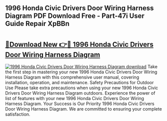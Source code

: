## 1996 Honda Civic Drivers Door Wiring Harness Diagram PDF Download Free - Part-47i User Guide Repair XpBBn

# <h2><a href="http://dfh7hw.blite.top/?on=1996+Honda+Civic+Drivers+Door+Wiring+Harness+Diagram">🔗Download New 👉🔴 1996 Honda Civic Drivers Door Wiring Harness Diagram</a></h2>

[![1996 Honda Civic Drivers Door Wiring Harness Diagram download](https://i.imgur.com/lujVjoI.png)](http://dfh7hw.blite.top/?on=1996+Honda+Civic+Drivers+Door+Wiring+Harness+Diagram)
Take the first step in mastering your new 1996 Honda Civic Drivers Door Wiring Harness Diagram with this comprehensive user manual, covering installation, operation, and maintenance. Safety Precautions for Outdoor Use Please take extra precautions when using your new 1996 Honda Civic Drivers Door Wiring Harness Diagram outdoors. Experience the power of list of features with your new 1996 Honda Civic Drivers Door Wiring Harness Diagram. Your Success is Our Priority 1996 Honda Civic Drivers Door Wiring Harness Diagram. We are committed to ensuring your complete satisfaction.
